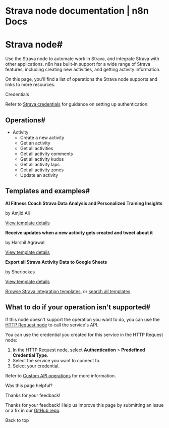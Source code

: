 # Strava node documentation | n8n Docs

[ ](https://github.com/n8n-io/n8n-docs/edit/main/docs/integrations/builtin/app-nodes/n8n-nodes-base.strava.md "Edit this page")

# Strava node#

Use the Strava node to automate work in Strava, and integrate Strava with other applications. n8n has built-in support for a wide range of Strava features, including creating new activities, and getting activity information. 

On this page, you'll find a list of operations the Strava node supports and links to more resources.

Credentials

Refer to [Strava credentials](../../credentials/strava/) for guidance on setting up authentication. 

## Operations#

  * Activity
    * Create a new activity
    * Get an activity
    * Get all activities
    * Get all activity comments
    * Get all activity kudos
    * Get all activity laps
    * Get all activity zones
    * Update an activity

## Templates and examples#

**AI Fitness Coach Strava Data Analysis and Personalized Training Insights**

by Amjid Ali

[View template details](https://n8n.io/workflows/2790-ai-fitness-coach-strava-data-analysis-and-personalized-training-insights/)

**Receive updates when a new activity gets created and tweet about it**

by Harshil Agrawal

[View template details](https://n8n.io/workflows/745-receive-updates-when-a-new-activity-gets-created-and-tweet-about-it/)

**Export all Strava Activity Data to Google Sheets**

by Sherlockes

[View template details](https://n8n.io/workflows/2678-export-all-strava-activity-data-to-google-sheets/)

[Browse Strava integration templates](https://n8n.io/integrations/strava/), or [search all templates](https://n8n.io/workflows/)

## What to do if your operation isn't supported#

If this node doesn't support the operation you want to do, you can use the [HTTP Request node](../../core-nodes/n8n-nodes-base.httprequest/) to call the service's API.

You can use the credential you created for this service in the HTTP Request node: 

  1. In the HTTP Request node, select **Authentication** > **Predefined Credential Type**.
  2. Select the service you want to connect to.
  3. Select your credential.

Refer to [Custom API operations](../../../custom-operations/) for more information.

Was this page helpful? 

Thanks for your feedback! 

Thanks for your feedback! Help us improve this page by submitting an issue or a fix in our [GitHub repo](https://github.com/n8n-io/n8n-docs). 

Back to top